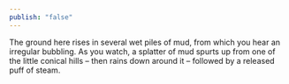 ```yaml
---
publish: "false"
---
```

The ground here rises in several wet piles of mud, from which you hear an irregular bubbling. As you watch, a splatter of mud spurts up from one of the little conical hills – then rains down around it – followed by a released puff of steam.

